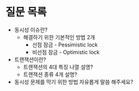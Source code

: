 # 질문 목록
- 동시성 이슈란?
  - 해결하기 위한 기본적인 방법 2개
    - 선점 잠금 - Pessimistic lock
    - 비선점 잠금 - Optimistic lock
- 트랜잭션이란?
  - 트랜잭션의 4대 특징 나열 설명?
  - 트랜잭션 종류 4개 설명?
- 동시성 문제를 막기 위한 방법 자유롭게 말씀 해주세요?